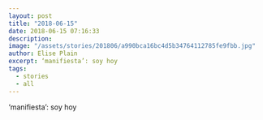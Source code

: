 ```yaml
---
layout: post
title: "2018-06-15"
date: 2018-06-15 07:16:33
description: 
image: "/assets/stories/201806/a990bca16bc4d5b34764112785fe9fbb.jpg"
author: Elise Plain
excerpt: ‘manifiesta’: soy hoy
tags: 
  - stories
  - all
---
```


‘manifiesta’: soy hoy
<p></p>
